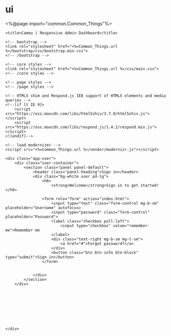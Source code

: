 # ui

<!DOCTYPE html>

<%@page import="common.Common_Things"%><html class="no-js">

<head>
    <!-- meta -->
    <meta charset="utf-8">
    <meta name="description" content="Flat, Clean, Responsive, admin template built with bootstrap 3">
    <meta name="viewport" content="width=device-width, user-scalable=1, initial-scale=1, maximum-scale=1">

    <title>Cameo | Responsive Admin Dashboard</title>

    <!-- bootstrap -->
    <link rel="stylesheet" href="<%=Common_Things.url %>/bootstrap/css/bootstrap.min.css">
    <!-- /bootstrap -->

    <!-- core styles -->
    <link rel="stylesheet" href="<%=Common_Things.url %>/css/main.css">
    <!-- /core styles -->

    <!-- page styles -->
    <!-- /page styles -->

    <!-- HTML5 shim and Respond.js IE8 support of HTML5 elements and media queries -->
    <!--[if lt IE 9]>
        <script src="https://oss.maxcdn.com/libs/html5shiv/3.7.0/html5shiv.js"></script>
        <script src="https://oss.maxcdn.com/libs/respond.js/1.4.2/respond.min.js"></script>
    <![endif]-->

    <!-- load modernizer -->
    <script src="<%=Common_Things.url %>/vendor/modernizr.js"></script>
</head>

<body class="bg-dark">


		
    <div class="app-user">
        <div class="user-container">
            <section class="panel panel-default">
                <header class="panel-heading">Sign in</header>
                <div class="bg-white user pd-lg">
                    <h6>
                        <strong>Welcome</strong>Sign in to get started!</h6>

                    <form role="form" action="index.html">
                        <input type="text" class="form-control mg-b-sm" placeholder="Username" autofocus>
                        <input type="password" class="form-control" placeholder="Password">
                        <label class="checkbox pull-left">
                            <input type="checkbox" value="remember-me">Remember me
                        </label>
                        <div class="text-right mg-b-sm mg-t-sm">
                            <a href="#">Forgot password?</a>
                        </div>
                        <button class="btn btn-info btn-block" type="submit">Sign in</button>
                    </form>

                   
                </div>
            </section>
        </div>









    </div>
</body>

</html>
